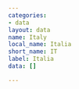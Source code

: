 ```yaml
---
categories:
- data
layout: data
name: Italy
local_name: Italia
short_name: IT
label: Italia
data: []

---
```

